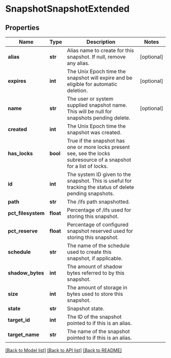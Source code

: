 # SnapshotSnapshotExtended

## Properties
Name | Type | Description | Notes
------------ | ------------- | ------------- | -------------
**alias** | **str** | Alias name to create for this snapshot. If null, remove any alias. | [optional] 
**expires** | **int** | The Unix Epoch time the snapshot will expire and be eligible for automatic deletion. | [optional] 
**name** | **str** | The user or system supplied snapshot name. This will be null for snapshots pending delete. | [optional] 
**created** | **int** | The Unix Epoch time the snapshot was created. | 
**has_locks** | **bool** | True if the snapshot has one or more locks present see, see the locks subresource of a snapshot for a list of locks. | 
**id** | **int** | The system ID given to the snapshot. This is useful for tracking the status of delete pending snapshots. | 
**path** | **str** | The /ifs path snapshotted. | 
**pct_filesystem** | **float** | Percentage of /ifs used for storing this snapshot. | 
**pct_reserve** | **float** | Percentage of configured snapshot reserved used for storing this snapshot. | 
**schedule** | **str** | The name of the schedule used to create this snapshot, if applicable. | 
**shadow_bytes** | **int** | The amount of shadow bytes referred to by this snapshot. | 
**size** | **int** | The amount of storage in bytes used to store this snapshot. | 
**state** | **str** | Snapshot state. | 
**target_id** | **int** | The ID of the snapshot pointed to if this is an alias. | 
**target_name** | **str** | The name of the snapshot pointed to if this is an alias. | 

[[Back to Model list]](../README.md#documentation-for-models) [[Back to API list]](../README.md#documentation-for-api-endpoints) [[Back to README]](../README.md)


